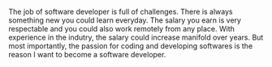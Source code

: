 The job of software developer is full of challenges. There is always something new you could learn everyday.
The salary you earn is very respectable and you could also work remotely from any place.
With experience in the indutry, the salary could increase manifold over years.
But most importantly, the passion for coding and developing softwares is the reason I want to become a software developer.
